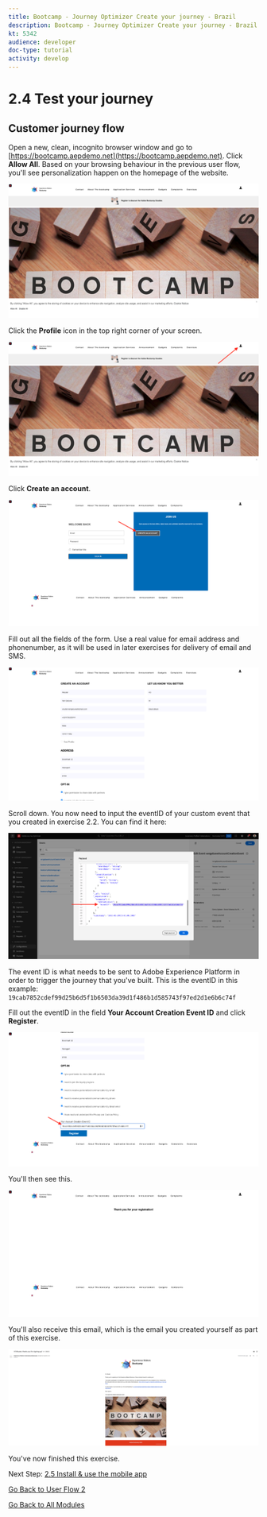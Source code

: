 ```yaml
---
title: Bootcamp - Journey Optimizer Create your journey - Brazil
description: Bootcamp - Journey Optimizer Create your journey - Brazil
kt: 5342
audience: developer
doc-type: tutorial
activity: develop
---
```

# 2.4 Test your journey

## Customer journey flow

Open a new, clean, incognito browser window and go to [https://bootcamp.aepdemo.net](https://bootcamp.aepdemo.net). Click **Allow All**. Based on your browsing behaviour in the previous user flow, you'll see personalization happen on the homepage of the website.

![DSN](./images/web8a.png)

Click the **Profile** icon in the top right corner of your screen.

![Demo](./images/web8b.png)

Click **Create an account**.
  
![Demo](./images/pv5.png)
  
Fill out all the fields of the form. Use a real value for email address and phonenumber, as it will be used in later exercises for delivery of email and SMS.
  
![Demo](./images/pv7a.png)
  
Scroll down. You now need to input the eventID of your custom event that you created in exercise 2.2. You can find it here:

![ACOP](./images/payloadeventID.png)

The event ID is what needs to be sent to Adobe Experience Platform in order to trigger the journey that you've built. This is the eventID in this example: `19cab7852cdef99d25b6d5f1b6503da39d1f486b1d585743f97ed2d1e6b6c74f`

Fill out the eventID in the field **Your Account Creation Event ID** and click **Register**.
  
![Demo](./images/pv8a.png)

You'll then see this.

![Demo](./images/pv9.png)

You'll also receive this email, which is the email you created yourself as part of this exercise.

![Demo](./images/pv10a.png)

You've now finished this exercise.

Next Step: [2.5 Install & use the mobile app](./ex5.md)

[Go Back to User Flow 2](./uc2.md)

[Go Back to All Modules](../../overview.md)
